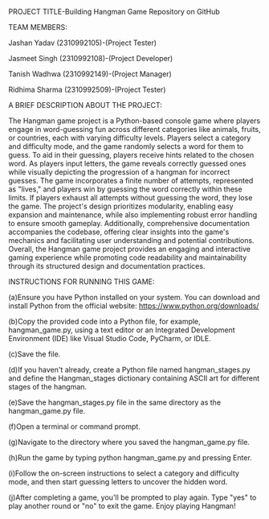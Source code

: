 PROJECT TITLE-Building Hangman Game Repository on GitHub

TEAM MEMBERS:

Jashan Yadav    (2310992105)-(Project Tester)

Jasmeet Singh   (2310992108)-(Project Developer)

Tanish Wadhwa   (2310992149)-(Project Manager)

Ridhima Sharma  (2310992509)-(Project Tester)

A BRIEF DESCRIPTION ABOUT THE PROJECT:

The Hangman game project is a Python-based console game where players engage in word-guessing fun across different categories like animals, fruits, or countries, each with varying difficulty levels. Players select a category and difficulty mode, and the game randomly selects a word for them to guess. To aid in their guessing, players receive hints related to the chosen word. As players input letters, the game reveals correctly guessed ones while visually depicting the progression of a hangman for incorrect guesses. The game incorporates a finite number of attempts, represented as "lives," and players win by guessing the word correctly within these limits. If players exhaust all attempts without guessing the word, they lose the game. The project's design prioritizes modularity, enabling easy expansion and maintenance, while also implementing robust error handling to ensure smooth gameplay. Additionally, comprehensive documentation accompanies the codebase, offering clear insights into the game's mechanics and facilitating user understanding and potential contributions. Overall, the Hangman game project provides an engaging and interactive gaming experience while promoting code readability and maintainability through its structured design and documentation practices.

INSTRUCTIONS FOR RUNNING THIS GAME:

(a)Ensure you have Python installed on your system. You can download and install Python from the official website: https://www.python.org/downloads/

(b)Copy the provided code into a Python file, for example, hangman_game.py, using a text editor or an Integrated Development Environment (IDE) like Visual Studio Code, PyCharm, or IDLE.

(c)Save the file.

(d)If you haven't already, create a Python file named hangman_stages.py and define the Hangman_stages dictionary containing ASCII art for different stages of the hangman.

(e)Save the hangman_stages.py file in the same directory as the hangman_game.py file.

(f)Open a terminal or command prompt.

(g)Navigate to the directory where you saved the hangman_game.py file.

(h)Run the game by typing python hangman_game.py and pressing Enter.

(i)Follow the on-screen instructions to select a category and difficulty mode, and then start guessing letters to uncover the hidden word.

(j)After completing a game, you'll be prompted to play again. Type "yes" to play another round or "no" to exit the game. Enjoy playing Hangman!
